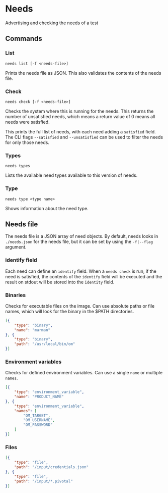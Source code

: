 # Needs

Advertising and checking the needs of a test

## Commands

### List

`needs list [-f <needs-file>]`

Prints the needs file as JSON. This also validates the contents of the needs file.

### Check

`needs check [-f <needs-file>]`

Checks the system where this is running for the needs. This returns the number of unsatisfied needs, which means a return value of 0 means all needs were satisfied.

This prints the full list of needs, with each need adding a `satisfied` field. The CLI flags `--satisfied` and `--unsatisfied` can be used to filter the needs for only those needs.

### Types

`needs types`

Lists the available need types available to this version of needs.

### Type

`needs type <type name>`

Shows information about the need type.

## Needs file

The needs file is a JSON array of need objects. By default, needs looks in `./needs.json` for the needs file, but it can be set by using the `-f|--flag` argument.

### identify field

Each need can define an `identify` field. When a `needs check` is run, if the need is satisfied, the contents of the `identify` field will be executed and the result on stdout will be stored into the `identity` field.

### Binaries

Checks for executable files on the image. Can use absolute paths or file names, which will look for the binary in the $PATH directories.

```json
[{
    "type": "binary",
    "name": "marman"
}, {
    "type": "binary",
    "path": "/usr/local/bin/om"
}]
```

### Environment variables

Checks for defined environment variables. Can use a single `name` or multiple `names`.

```json
[{
    "type": "environment_variable",
    "name": "PRODUCT_NAME"
}, {
    "type": "environment_variable",
    "names": [
        "OM_TARGET",
        "OM_USERNAME",
        "OM_PASSWORD"
    ]
}]
```

### Files

```json
[{
    "type": "file",
    "path": "/input/credentials.json"
}, {
    "type": "file",
    "path": "/input/*.pivotal"
}]
```
